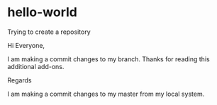 # hello-world

Trying to create a repository

Hi Everyone,

I am making a commit changes to my branch.
Thanks for reading this additional add-ons.

Regards

I am making a commit changes to my master from my local system.
